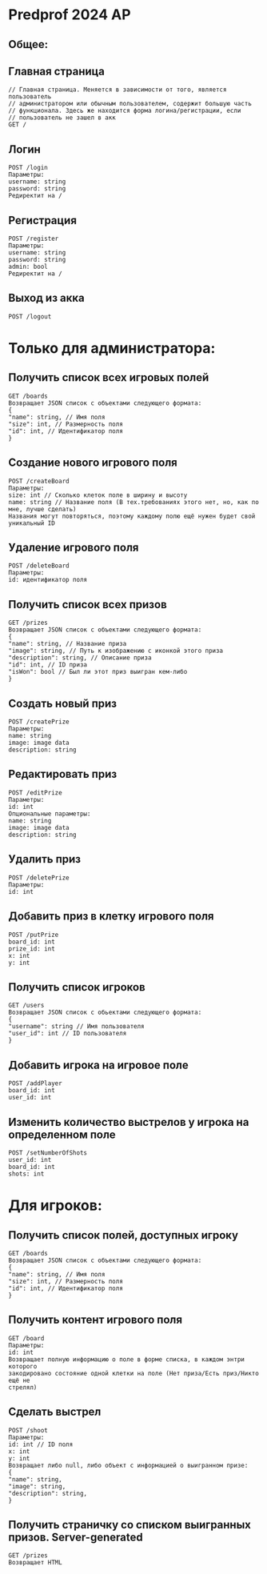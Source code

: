 # Predprof 2024 AP 
## Общее:   
## Главная страница   
```
// Главная страница. Меняется в зависимости от того, является пользователь
// администратором или обычным пользователем, содержит большую часть
// функционала. Здесь же находится форма логина/регистрации, если
// пользователь не зашел в акк
GET /
```
## Логин   
```
POST /login
Параметры:
username: string
password: string
Редиректит на /
```
## Регистрация   
```
POST /register
Параметры:
username: string
password: string
admin: bool
Редиректит на /
```
## Выход из акка
```
POST /logout
```

# Только для администратора:   
## Получить список всех игровых полей   
```
GET /boards
Возвращает JSON список с объектами следующего формата:
{
"name": string, // Имя поля
"size": int, // Размерность поля
"id": int, // Идентификатор поля
}
```
## Создание нового игрового поля   
```
POST /createBoard
Параметры:
size: int // Сколько клеток поле в ширину и высоту
name: string // Название поля (В тех.требованиях этого нет, но, как по мне, лучше сделать)
Названия могут повторяться, поэтому каждому полю ещё нужен будет свой уникальный ID
```
## Удаление игрового поля   
```
POST /deleteBoard
Параметры:
id: идентификатор поля
```
## Получить список всех призов   
```
GET /prizes
Возвращает JSON список с объектами следующего формата:
{
"name": string, // Название приза
"image": string, // Путь к изображению с иконкой этого приза
"description": string, // Описание приза
"id": int, // ID приза
"isWon": bool // Был ли этот приз выигран кем-либо
}
```
## Создать новый приз   
```
POST /createPrize
Параметры:
name: string
image: image data
description: string
```
## Редактировать приз   
```
POST /editPrize
Параметры:
id: int
Опциональные параметры:
name: string
image: image data
description: string
```
## Удалить приз   
```
POST /deletePrize
Параметры:
id: int
```
## Добавить приз в клетку игрового поля   
```
POST /putPrize
board_id: int
prize_id: int
x: int
y: int

```
## Получить список игроков   
```
GET /users
Возвращает JSON список с обьектами следующего формата:
{
"username": string // Имя пользователя
"user_id": int // ID пользователя
}
```
## Добавить игрока на игровое поле
   
```
POST /addPlayer
board_id: int
user_id: int
```
## Изменить количество выстрелов у игрока на определенном поле   
```
POST /setNumberOfShots
user_id: int
board_id: int
shots: int
```
# Для игроков:   
## Получить список полей, доступных игроку   
```
GET /boards
Возвращает JSON список с объектами следующего формата:
{
"name": string, // Имя поля
"size": int, // Размерность поля
"id": int, // Идентификатор поля
}
```
## Получить контент игрового поля   
```
GET /board
Параметры:
id: int
Возвращает полную информацию о поле в форме списка, в каждом энтри которого
закодировано состояние одной клетки на поле (Нет приза/Есть приз/Никто ещё не
стрелял)
```
## Сделать выстрел   
```
POST /shoot
Параметры:
id: int // ID поля
x: int
y: int
Возвращает либо null, либо объект с информацией о выигранном призе:
{
"name": string,
"image": string,
"description": string,
}
```
## Получить страничку со списком выигранных призов. Server-generated   
```
GET /prizes
Возвращает HTML
```
   
